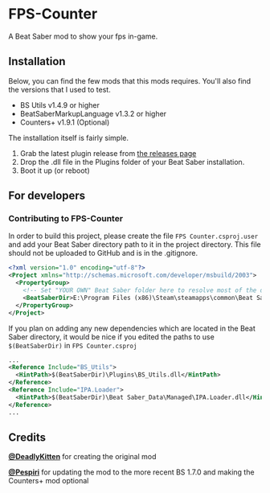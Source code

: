 # FPS-Counter
A Beat Saber mod to show your fps in-game.

## Installation

Below, you can find the few mods that this mods requires. You'll also find the versions that I used to test.

 - BS Utils v1.4.9 or higher
 - BeatSaberMarkupLanguage v1.3.2 or higher
 - Counters+ v1.9.1 (Optional)

The installation itself is fairly simple.

 1) Grab the latest plugin release from [the releases page](https://github.com/ErisApps/FPS-Counter/releases)
 2) Drop the .dll file in the Plugins folder of your Beat Saber installation.
 3) Boot it up (or reboot)

## For developers

### Contributing to FPS-Counter
In order to build this project, please create the file `FPS Counter.csproj.user` and add your Beat Saber directory path to it in the project directory.
This file should not be uploaded to GitHub and is in the .gitignore.

```xml
<?xml version="1.0" encoding="utf-8"?>
<Project xmlns="http://schemas.microsoft.com/developer/msbuild/2003">
  <PropertyGroup>
    <!-- Set "YOUR OWN" Beat Saber folder here to resolve most of the dependency paths! -->
    <BeatSaberDir>E:\Program Files (x86)\Steam\steamapps\common\Beat Saber</BeatSaberDir>
  </PropertyGroup>
</Project>
```

If you plan on adding any new dependencies which are located in the Beat Saber directory, it would be nice if you edited the paths to use `$(BeatSaberDir)` in `FPS Counter.csproj`

```xml
...
<Reference Include="BS_Utils">
  <HintPath>$(BeatSaberDir)\Plugins\BS_Utils.dll</HintPath>
</Reference>
<Reference Include="IPA.Loader">
  <HintPath>$(BeatSaberDir)\Beat Saber_Data\Managed\IPA.Loader.dll</HintPath>
</Reference>
...
```


## Credits

[**@DeadlyKitten**](https://github.com/DeadlyKitten) for creating the original mod

[**@Pespiri**](https://github.com/Pespiri) for updating the mod to the more recent BS 1.7.0 and making the Counters+ mod optional
